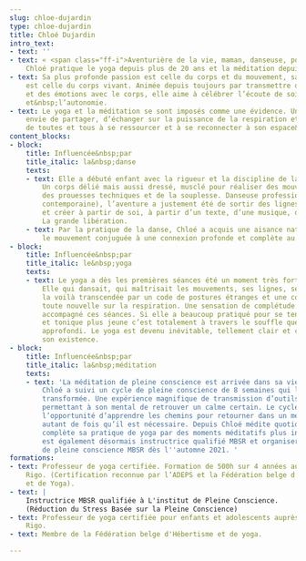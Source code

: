 ```yaml
---
slug: chloe-dujardin
type: chloe-dujardin
title: Chloé Dujardin
intro_text:
- text: ''
- text: « <span class="ff-i">Aventurière de la vie, maman, danseuse, politologue,
    Chloé pratique le yoga depuis plus de 20 ans et la méditation depuis&nbsp;5&nbsp;ans.</span>
- text: Sa plus profonde passion est celle du corps et du mouvement, sa première aventure
    est celle du corps vivant. Animée depuis toujours par transmettre de l’énergie
    et des émotions avec le corps, elle aime à célébrer l’écoute de soi, la liberté
    et&nbsp;l’autonomie.
- text: Le yoga et la méditation se sont imposés comme une évidence. Une profonde
    envie de partager, d’échanger sur la puissance de la respiration et la capacité
    de toutes et tous à se ressourcer et à se reconnecter à son espace&nbsp;intérieur.&nbsp;»
content_blocks:
- block:
    title: Influencée&nbsp;par
    title_italic: la&nbsp;danse
    texts:
    - text: Elle a débuté enfant avec la rigueur et la discipline de la danse classique.
        Un corps délié mais aussi dressé, musclé pour réaliser des mouvements précis,
        des prouesses techniques et de la souplesse. Danseuse professionnelle (danse
        contemporaine), l’aventure a justement été de sortir des lignes, des codes
        et créer à partir de soi, à partir d’un texte, d’une musique, d’une émotion…
        La grande libération.
    - text: Par la pratique de la danse, Chloé a acquis une aisance naturelle avec
        le mouvement conjuguée à une connexion profonde et complète au corps&nbsp;humain.
- block:
    title: Influencée&nbsp;par
    title_italic: le&nbsp;yoga
    texts:
    - text: Le yoga a dès les premières séances été un moment très fort pour Chloé.
        Elle qui dansait, qui maîtrisait les mouvements, ses lignes, ses muscles,
        la voilà transcendée par un code de postures étranges et une concentration
        toute nouvelle sur la respiration. Une sensation de complétude a tout de suite
        accompagné ces séances. Si elle a beaucoup pratiqué pour se tenir en forme
        et tonique plus jeune c’est totalement à travers le souffle que le yoga s’est
        approfondi. Le yoga est devenu inévitable, tellement clair et central dans
        son existence.
- block:
    title: Influencée&nbsp;par
    title_italic: la&nbsp;méditation
    texts:
    - text: 'La méditation de pleine conscience est arrivée dans sa vie après le yoga.
        Chloé a suivi un cycle de pleine conscience de 8 semaines qui l’a véritablement
        transformée. Une expérience magnifique de transmission d’outils ancestraux
        permettant à son mental de retrouver un calme certain. Le cycle a aussi été
        l’opportunité d’apprendre les chemins pour retourner dans un mental apaisé
        autant de fois qu’il est nécessaire. Depuis Chloé médite quotidiennement et
        complète sa pratique de yoga par des moments méditatifs plus intenses. Elle
        est également désormais instructrice qualifié MBSR et organisera des cycles
        de pleine conscience MBSR dès l''automne 2021. '
formations:
- text: Professeur de yoga certifiée. Formation de 500h sur 4 années auprès de Philip
    Rigo. (Certification reconnue par l’ADEPS et la Fédération belge d'Hébertisme
    et de Yoga).
- text: |
    Instructrice MBSR qualifiée à L'institut de Pleine Conscience.
    (Réduction du Stress Basée sur la Pleine Conscience)
- text: Professeur de yoga certifiée pour enfants et adolescents auprès de Philip
    Rigo.
- text: Membre de la Fédération belge d'Hébertisme et de yoga.

---
```

